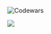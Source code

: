 ![Codewars](https://github.r2v.ch/codewars?user=datrandom)

![](https://github-readme-stats.vercel.app/api/top-langs/?username=datrandom&theme=dark&hide_border=false&include_all_commits=false&count_private=false&layout=compact)
